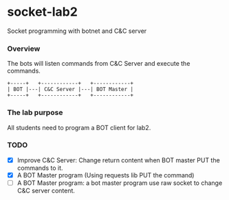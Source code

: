 # socket-lab2
Socket programming with botnet and C&amp;C server


### Overview

The bots will listen commands from C&C Server and execute the commands.

```
+-----+   +------------+   +------------+
| BOT |---| C&C Server |---| BOT Master |
+-----+   +------------+   +------------+
```

### The lab purpose

All students need to program a BOT client for lab2.

### TODO

- [x] Improve C&C Server: Change return content when BOT master PUT the commands to it. 
- [x] A BOT Master program (Using requests lib PUT the command)
- [ ] A BOT Master program: a bot master program use raw socket to change C&C server content.
